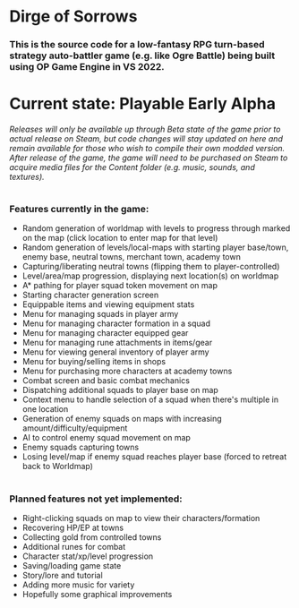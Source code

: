 # Dirge of Sorrows
### This is the source code for a low-fantasy RPG turn-based strategy auto-battler game (e.g. like Ogre Battle) being built using OP Game Engine in VS 2022.
#
# Current state: Playable Early Alpha
###### Releases will only be available up through Beta state of the game prior to actual release on Steam, but code changes will stay updated on here and remain available for those who wish to compile their own modded version. After release of the game, the game will need to be purchased on Steam to acquire media files for the Content folder (e.g. music, sounds, and textures).
# 
### Features currently in the game:
- Random generation of worldmap with levels to progress through marked on the map (click location to enter map for that level)
- Random generation of levels/local-maps with starting player base/town, enemy base, neutral towns, merchant town, academy town
- Capturing/liberating neutral towns (flipping them to player-controlled)
- Level/area/map progression, displaying next location(s) on worldmap
- A* pathing for player squad token movement on map
- Starting character generation screen
- Equippable items and viewing equipment stats
- Menu for managing squads in player army
- Menu for managing character formation in a squad
- Menu for managing character equipped gear
- Menu for managing rune attachments in items/gear
- Menu for viewing general inventory of player army
- Menu for buying/selling items in shops
- Menu for purchasing more characters at academy towns
- Combat screen and basic combat mechanics
- Dispatching additional squads to player base on map
- Context menu to handle selection of a squad when there's multiple in one location
- Generation of enemy squads on maps with increasing amount/difficulty/equipment
- AI to control enemy squad movement on map
- Enemy squads capturing towns
- Losing level/map if enemy squad reaches player base (forced to retreat back to Worldmap)
#
### Planned features not yet implemented:
- Right-clicking squads on map to view their characters/formation
- Recovering HP/EP at towns
- Collecting gold from controlled towns
- Additional runes for combat
- Character stat/xp/level progression
- Saving/loading game state
- Story/lore and tutorial
- Adding more music for variety
- Hopefully some graphical improvements
